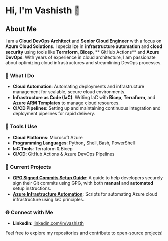 # Hi, I'm Vashisth 👋

## About Me
I am a **Cloud DevOps Architect** and **Senior Cloud Engineer** with a focus on **Azure Cloud Solutions**. I specialize in **infrastructure automation** and **cloud security** using tools like **Terraform**, **Bicep**, ** GitHub Actions** and **Azure DevOps**. With years of experience in cloud architecture, I am passionate about optimizing cloud infrastructures and streamlining DevOps processes.

### 🚀 What I Do
- **Cloud Automation**: Automating deployments and infrastructure management for scalable, secure cloud environments.
- **Infrastructure as Code (IaC)**: Writing IaC with **Bicep**, **Terraform**, and **Azure ARM Templates** to manage cloud resources.
- **CI/CD Pipelines**: Setting up and maintaining continuous integration and deployment pipelines for rapid delivery.

### 🔧 Tools I Use
- **Cloud Platforms**: Microsoft Azure
- **Programming Languages**: Python, Shell, Bash, PowerShell
- **IaC Tools**: Terraform & Bicep
- **CI/CD**: GitHub Actions & Azure DevOps Pipelines

### 💼 Current Projects
- **[GPG Signed Commits Setup Guide](https://github.com/vashisth/GPG-signed-commits-setup)**: A guide to help developers securely sign their Git commits using GPG, with both **manual** and **automated** setup instructions.
- **[Azure Infrastructure Automation](https://github.com/vashisth/azure-infrastructure-automation)**: Scripts for automating Azure cloud infrastructure using IaC principles.

### 🌐 Connect with Me
- **LinkedIn**: [linkedin.com/in/vashisth]([https://www.linkedin.com/in/vashisth](https://www.linkedin.com/in/vashisth-bikhari/))

Feel free to explore my repositories and contribute to open-source projects!
